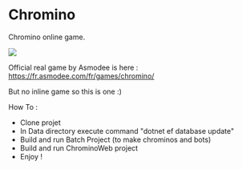 # Chromino

Chromino online game.


![](https://repository-images.githubusercontent.com/240908543/cb021080-8b0c-11ea-93af-63e603431f55)



Official real game by Asmodee is here :  <https://fr.asmodee.com/fr/games/chromino/>

But no inline game so this is one :)

How To :

* Clone projet
* In Data directory execute command "dotnet ef database update"
* Build and run Batch Project (to make chrominos and bots)
* Build and run ChrominoWeb project
* Enjoy !
